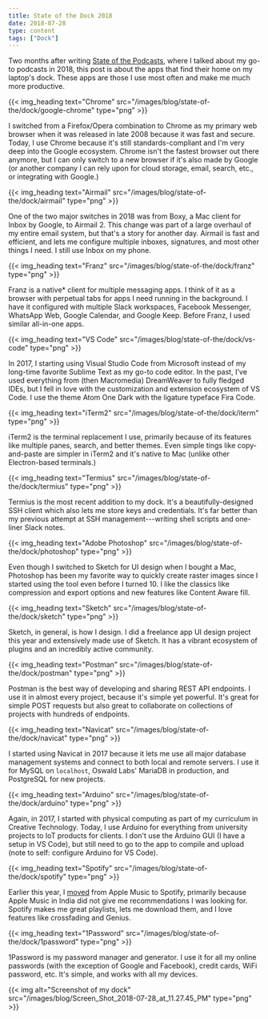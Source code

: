 ```yaml
---
title: State of the Dock 2018
date: 2018-07-28
type: content
tags: ["Dock"]
---
```


Two months after writing [State of the Podcasts](/blog/state-of-the/podcasts/2018/), where I talked about my go-to podcasts in 2018, this post is about the apps that find their home on my laptop's dock. These apps are those I use most often and make me much more productive.

<!--more-->

{{< img_heading text="Chrome" src="/images/blog/state-of-the/dock/google-chrome" type="png" >}}

I switched from a Firefox/Opera combination to Chrome as my primary web browser when it was released in late 2008 because it was fast and secure. Today, I use Chrome because it's still standards-compliant and I'm very deep into the Google ecosystem. Chrome isn't the fastest browser out there anymore, but I can only switch to a new browser if it's also made by Google (or another company I can rely upon for cloud storage, email, search, etc., or integrating with Google.)

{{< img_heading text="Airmail" src="/images/blog/state-of-the/dock/airmail" type="png" >}}

One of the two major switches in 2018 was from Boxy, a Mac client for Inbox by Google, to Airmail 2. This change was part of a large overhaul of my entire email system, but that's a story for another day. Airmail is fast and efficient, and lets me configure multiple inboxes, signatures, and most other things I need. I still use Inbox on my phone.

{{< img_heading text="Franz" src="/images/blog/state-of-the/dock/franz" type="png" >}}

Franz is a native* client for multiple messaging apps. I think of it as a browser with perpetual tabs for apps I need running in the background. I have it configured with multiple Slack workspaces, Facebook Messenger, WhatsApp Web, Google Calendar, and Google Keep. Before Franz, I used similar all-in-one apps.

{{< img_heading text="VS Code" src="/images/blog/state-of-the/dock/vs-code" type="png" >}}

In 2017, I starting using Visual Studio Code from Microsoft instead of my long-time favorite Sublime Text as my go-to code editor. In the past, I've used everything from (then Macromedia) DreamWeaver to fully fledged IDEs, but I fell in love with the customization and extension ecosystem of VS Code. I use the theme Atom One Dark with the ligature typeface Fira Code.

{{< img_heading text="iTerm2" src="/images/blog/state-of-the/dock/iterm" type="png" >}}

iTerm2 is the terminal replacement I use, primarily because of its features like multiple panes, search, and better themes. Even simple tings like copy-and-paste are simpler in iTerm2 and it's native to Mac (unlike other Electron-based terminals.)

{{< img_heading text="Termius" src="/images/blog/state-of-the/dock/termius" type="png" >}}

Termius is the most recent addition to my dock. It's a beautifully-designed SSH client which also lets me store keys and credentials. It's far better than my previous attempt at SSH management---writing shell scripts and one-liner Slack notes.

{{< img_heading text="Adobe Photoshop" src="/images/blog/state-of-the/dock/photoshop" type="png" >}}

Even though I switched to Sketch for UI design when I bought a Mac, Photoshop has been my favorite way to quickly create raster images since I started using the tool even before I turned 10. I like the classics like compression and export options and new features like Content Aware fill.

{{< img_heading text="Sketch" src="/images/blog/state-of-the/dock/sketch" type="png" >}}

Sketch, in general, is how I design. I did a freelance app UI design project this year and extensively made use of Sketch. It has a vibrant ecosystem of plugins and an incredibly active community.

{{< img_heading text="Postman" src="/images/blog/state-of-the/dock/postman" type="png" >}}

Postman is the best way of developing and sharing REST API endpoints. I use it in almost every project, because it's simple yet powerful. It's great for simple POST requests but also great to collaborate on collections of projects with hundreds of endpoints.

{{< img_heading text="Navicat" src="/images/blog/state-of-the/dock/navicat" type="png" >}}

I started using Navicat in 2017 because it lets me use all major database management systems and connect to both local and remote servers. I use it for MySQL on `localhost`, Oswald Labs' MariaDB in production, and PostgreSQL for new projects.

{{< img_heading text="Arduino" src="/images/blog/state-of-the/dock/arduino" type="png" >}}

Again, in 2017, I started with physical computing as part of my curriculum in Creative Technology. Today, I use Arduino for everything from university projects to IoT products for clients. I don't use the Arduino GUI (I have a setup in VS Code), but still need to go to the app to compile and upload (note to self: configure Arduino for VS Code).

{{< img_heading text="Spotify" src="/images/blog/state-of-the/dock/spotify" type="png" >}}

Earlier this year, I [moved](https://twitter.com/AnandChowdhary/status/997446406901248000) from Apple Music to Spotify, primarily because Apple Music in India did not give me recommendations I was looking for. Spotify makes me great playlists, lets me download them, and I love features like crossfading and Genius.

{{< img_heading text="1Password" src="/images/blog/state-of-the/dock/1password" type="png" >}}

1Password is my password manager and generator. I use it for all my online passwords (with the exception of Google and Facebook), credit cards, WiFi password, etc. It's simple, and works with all my devices.

{{< img alt="Screenshot of my dock" src="/images/blog/Screen_Shot_2018-07-28_at_11.27.45_PM" type="png" >}}